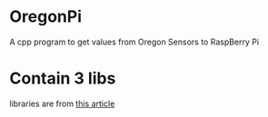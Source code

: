 OregonPi
========

A cpp program to get values from Oregon Sensors to RaspBerry Pi

Contain 3 libs
========
libraries are from [this article](http://www.disk91.com/2013/technology/hardware/oregon-scientific-sensors-with-raspberry-pi/)

